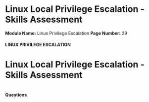 <!--
 // Platform: Academy
// URL: https://academy.hackthebox.com/module/51/section/480
// Platform Version: V1
// Module ID: 51
// Module Name: Linux Privilege Escalation
// Module Difficulty: Easy
// Section ID: 480
// Section Title: Linux Local Privilege Escalation - Skills Assessment
// Page Title: Hack The Box - Academy
// Page Number: 29
-->

# Linux Local Privilege Escalation - Skills Assessment

**Module Name:** Linux Privilege Escalation **Page Number:** 29

#### 

#### LINUX PRIVILEGE ESCALATION

# Linux Local Privilege Escalation - Skills Assessment

# 

# 

#### Questions

####